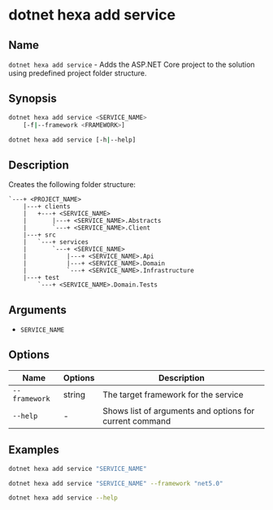 # dotnet hexa add service

## Name

`dotnet hexa add service` - Adds the ASP.NET Core project to the solution using predefined project folder structure.

## Synopsis

```bash
dotnet hexa add service <SERVICE_NAME>
    [-f|--framework <FRAMEWORK>]

dotnet hexa add service [-h|--help]
```

## Description

Creates the following folder structure:

```
`---+ <PROJECT_NAME>
    |---+ clients
    |   +---+ <SERVICE_NAME>
    |       |---+ <SERVICE_NAME>.Abstracts
    |       `---+ <SERVICE_NAME>.Client
    |---+ src
    |   `---+ services
    |       `---+ <SERVICE_NAME>
    |           |---+ <SERVICE_NAME>.Api
    |           |---+ <SERVICE_NAME>.Domain
    |           `---+ <SERVICE_NAME>.Infrastructure
    |---+ test
        `---+ <SERVICE_NAME>.Domain.Tests
```

## Arguments

- `SERVICE_NAME`

## Options

| Name          | Options   | Description                           |
|---            |---        |---                                    |
| `--framework` | string    | The target framework for the service  |
| `--help`      | -         | Shows list of arguments and options for current command   |

## Examples

```bash
dotnet hexa add service "SERVICE_NAME"

dotnet hexa add service "SERVICE_NAME" --framework "net5.0"

dotnet hexa add service --help
```
